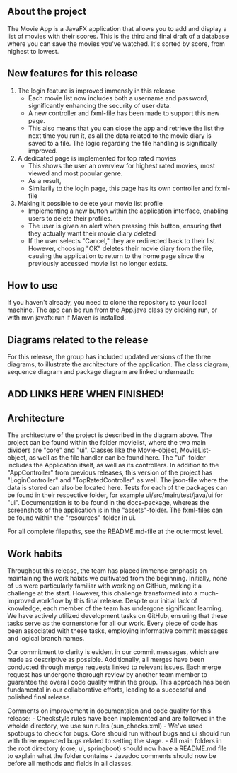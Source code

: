 ## About the project

The Movie App is a JavaFX application that allows you to add and display a list of movies with their scores. This is the third and final draft of a database where you can save the movies you've watched. It's sorted by score, from highest to lowest.

## New features for this release

1. The login feature is improved immensly in this release
    - Each movie list now includes both a username and password, significantly enhancing the security of user data.
    - A new controller and fxml-file has been made to support this new page.
    - This also means that you can close the app and retrieve the list the next time you run it, as all the data related to the movie diary is saved to a file. The logic regarding the file handling is significally improved.
2. A dedicated page is implemented for top rated movies
    - This shows the user an overview for highest rated movies, most viewed and most popular genre.
    - As a result, 
    - Similarily to the login page, this page has its own controller and fxml-file
3. Making it possible to delete your movie list profile
    - Implementing a new button within the application interface, enabling users to delete their profiles.
    - The user is given an alert when pressing this button, ensuring that they actually want their movie diary deleted
    - If the user selects "Cancel," they are redirected back to their list. However, choosing "OK" deletes their movie diary from the file, causing the application to return to the home page since the previously accessed movie list no longer exists.

## How to use

If you haven't already, you need to clone the repository to your local machine. The app can be run from the App.java class by clicking run, or with mvn javafx:run if Maven is installed.

## Diagrams related to the release

For this release, the group has included updated versions of the three diagrams, to illustrate the architecture of the application. The class diagram, sequence diagram and package diagram are linked underneath:

## ADD LINKS HERE WHEN FINISHED!


## Architecture

The architecture of the project is described in the diagram above. The project can be found within the folder movielist, where the two main dividers are "core" and "ui". Classes like the Movie-object, MovieList-object, as well as the file handler can be found here. The "ui"-folder includes the Application itself, as well as its controllers. In addition to the "AppController" from previous releases, this version of the project has "LoginController" and "TopRatedController" as well. The json-file where the data is stored can also be located here. Tests for each of the packages can be found in their respective folder, for example ui/src/main/test/java/ui for "ui". Documentation is to be found in the docs-package, whereas the screenshots of the application is in the "assets"-folder. The fxml-files can be found within the "resources"-folder in ui.

For all complete filepaths, see the README.md-file at the outermost level.

## Work habits

Throughout this release, the team has placed immense emphasis on maintaining the work habits we cultivated from the beginning. Initially, none of us were particularly familiar with working on GitHub, making it a challenge at the start. However, this challenge transformed into a much-improved workflow by this final release. Despite our initial lack of knowledge, each member of the team has undergone significant learning. We have actively utilized development tasks on GitHub, ensuring that these tasks serve as the cornerstone for all our work. Every piece of code has been associated with these tasks, employing informative commit messages and logical branch names.

Our commitment to clarity is evident in our commit messages, which are made as descriptive as possible. Additionally, all merges have been conducted through merge requests linked to relevant issues. Each merge request has undergone thorough review by another team member to guarantee the overall code quality within the group. This approach has been fundamental in our collaborative efforts, leading to a successful and polished final release.

Comments on improvement in documentaion and code quality for this release:
    - Checkstyle rules have been implemented and are followed in the wholde directory, we use sun rules (sun_checks.xml)
    - We've used spotbugs to check for bugs. Core should run without bugs and ui should run with three expected bugs related to setting the stage.
    - All main folders in the root directory (core, ui, springboot) should now have a README.md file to explain what the folder contains
    - Javadoc comments should now be before all methods and fields in all classes.